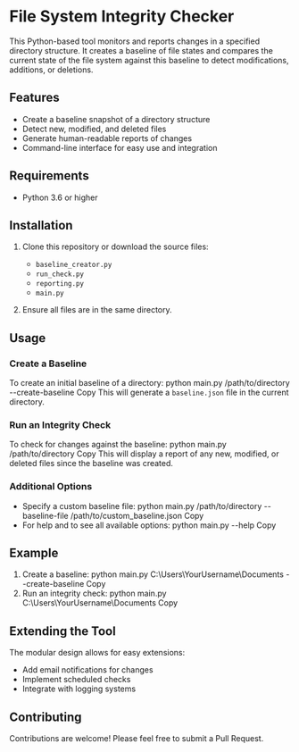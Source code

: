 # File System Integrity Checker

This Python-based tool monitors and reports changes in a specified directory structure. It creates a baseline of file states and compares the current state of the file system against this baseline to detect modifications, additions, or deletions.

## Features

- Create a baseline snapshot of a directory structure
- Detect new, modified, and deleted files
- Generate human-readable reports of changes
- Command-line interface for easy use and integration

## Requirements

- Python 3.6 or higher

## Installation

1. Clone this repository or download the source files:
   - `baseline_creator.py`
   - `run_check.py`
   - `reporting.py`
   - `main.py`

2. Ensure all files are in the same directory.

## Usage

### Create a Baseline

To create an initial baseline of a directory:
python main.py /path/to/directory --create-baseline
Copy
This will generate a `baseline.json` file in the current directory.

### Run an Integrity Check

To check for changes against the baseline:
python main.py /path/to/directory
Copy
This will display a report of any new, modified, or deleted files since the baseline was created.

### Additional Options

- Specify a custom baseline file:
python main.py /path/to/directory --baseline-file /path/to/custom_baseline.json
Copy
- For help and to see all available options:
python main.py --help
Copy
## Example

1. Create a baseline:
python main.py C:\Users\YourUsername\Documents --create-baseline
Copy
2. Run an integrity check:
python main.py C:\Users\YourUsername\Documents
Copy
## Extending the Tool

The modular design allows for easy extensions:
- Add email notifications for changes
- Implement scheduled checks
- Integrate with logging systems

## Contributing

Contributions are welcome! Please feel free to submit a Pull Request.

